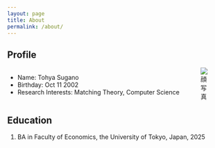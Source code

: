 ```yaml
---
layout: page
title: About
permalink: /about/
---
```


## Profile

<div style="display: flex; justify-content: space-between; align-items: flex-start; white-space: normal;">
  <!-- 左側：テキスト -->
  <div>
    <ul>
        <li>Name: Tohya Sugano</li>
        <li>Birthday: Oct 11 2002</li>
        <li>Research Interests: Matching Theory, Computer Science</li>
    </ul>
  </div>

  <!-- 右側：写真 -->
  <div style="margin-left: auto;">
    <img src="/assets/picture.jpg" alt="顔写真" style="max-width: 30%;">
  </div>
</div>

## Education
1. BA in Faculty of Economics, the University of Tokyo, Japan, 2025
